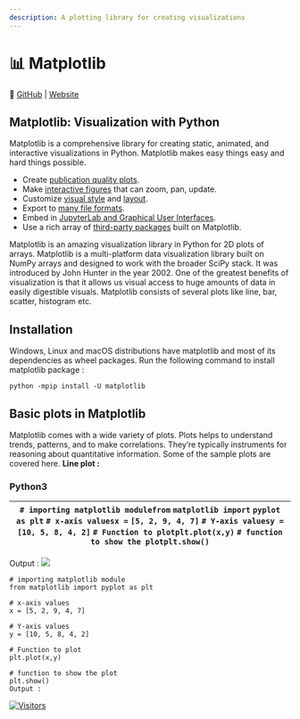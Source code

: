 ```yaml
---
description: A plotting library for creating visualizations
---
```


# 📊 Matplotlib

🔗 [GitHub](https://github.com/matplotlib/matplotlib) | [Website](https://matplotlib.org/)

## Matplotlib: Visualization with Python

Matplotlib is a comprehensive library for creating static, animated, and interactive visualizations in Python. Matplotlib makes easy things easy and hard things possible.

* Create [publication quality plots](https://ieeexplore.ieee.org/document/4160265/citations?tabFilter=papers).
* Make [interactive figures](https://mybinder.org/v2/gh/matplotlib/mpl-brochure-binder/main?labpath=MatplotlibExample.ipynb) that can zoom, pan, update.
* Customize [visual style](https://matplotlib.org/stable/gallery/style\_sheets/style\_sheets\_reference.html) and [layout](https://matplotlib.org/stable/tutorials/provisional/mosaic.html).
* Export to [many file formats](https://matplotlib.org/stable/api/figure\_api.html#matplotlib.figure.Figure.savefig).
* Embed in [JupyterLab and Graphical User Interfaces](https://matplotlib.org/stable/gallery/#embedding-matplotlib-in-graphical-user-interfaces).
* Use a rich array of [third-party packages](https://matplotlib.org/mpl-third-party/) built on Matplotlib.

Matplotlib is an amazing visualization library in Python for 2D plots of arrays. Matplotlib is a multi-platform data visualization library built on NumPy arrays and designed to work with the broader SciPy stack. It was introduced by John Hunter in the year 2002. One of the greatest benefits of visualization is that it allows us visual access to huge amounts of data in easily digestible visuals. Matplotlib consists of several plots like line, bar, scatter, histogram etc.&#x20;

## **Installation**

&#x20;Windows, Linux and macOS distributions have matplotlib and most of its dependencies as wheel packages. Run the following command to install matplotlib package :

```
python -mpip install -U matplotlib
```

## **Basic plots in Matplotlib**&#x20;

Matplotlib comes with a wide variety of plots. Plots helps to understand trends, patterns, and to make correlations. They’re typically instruments for reasoning about quantitative information. Some of the sample plots are covered here. **Line plot :**&#x20;

### Python3

| `# importing matplotlib modulefrom` `matplotlib import` `pyplot as plt` `# x-axis valuesx =` `[5, 2, 9, 4, 7]` `# Y-axis valuesy =` `[10, 5, 8, 4, 2]` `# Function to plotplt.plot(x,y)` `# function to show the plotplt.show()` |
| -------------------------------------------------------------------------------------------------------------------------------------------------------------------------------------------------------------------------------- |

Output : ![](https://media.geeksforgeeks.org/wp-content/uploads/line-plot-300x254.png)

```
# importing matplotlib module
from matplotlib import pyplot as plt
 
# x-axis values
x = [5, 2, 9, 4, 7]
 
# Y-axis values
y = [10, 5, 8, 4, 2]
 
# Function to plot
plt.plot(x,y)
 
# function to show the plot
plt.show()
Output : 
```

[![Visitors](https://api.visitorbadge.io/api/visitors?path=https%3A%2F%2Fgithub.com%2Fdrshahizan\&labelColor=%23697689\&countColor=%23555555\&style=plastic)](https://visitorbadge.io/status?path=https%3A%2F%2Fgithub.com%2Fdrshahizan)
